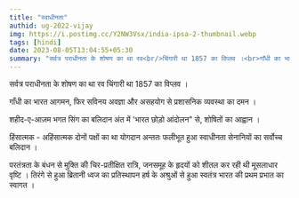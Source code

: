 ```yaml
---
title: "स्वाधीनता"
authid: ug-2022-vijay
img: https://i.postimg.cc/Y2NW3Vsx/india-ipsa-2-thumbnail.webp
tags: [hindi]
date: 2023-08-05T13:04:55+05:30
summary: "सर्वत्र पराधीनता के शोषण का था रव<br/>चिंगारी था 1857 का विप्लव ।<br>गाँधी का भारत आगमन,<br>फिर सविनय अवज्ञा और असहयोग से<br>प्रशासनिक व्यवस्था का दमन ।"
---
```


सर्वत्र पराधीनता के शोषण का था रव
चिंगारी था 1857 का विप्लव ।

गाँधी का भारत आगमन,
फिर सविनय अवज्ञा और असहयोग से
प्रशासनिक व्यवस्था का दमन ।

शहीद-ए-आज़म भगत सिंग का बलिदान
अंत में 'भारत छोड़ो आंदोलन" से,
शोषितों का आह्वान ।

हिंसात्मक - अहिंसात्मक दोनों पक्षों का था योगदान
अन्ततः फलीभूत हुआ स्वाधीनता सेनानियों
का सर्वोच्च बलिदान ।

परतंत्रता के बंधन से मुक्ति की चिर-प्रतीक्षित रात्रि,
जनसमूह के हृदयों को शीतल कर रही थी मूसलाधार वृष्टि ।
तिरंगे से हुआ ब्रितानी ध्वज का प्रतिस्थापन
हर्ष के अश्रुओं से हुआ स्वतंत्र भारत की
प्रथम प्रभात का स्वागत ।
